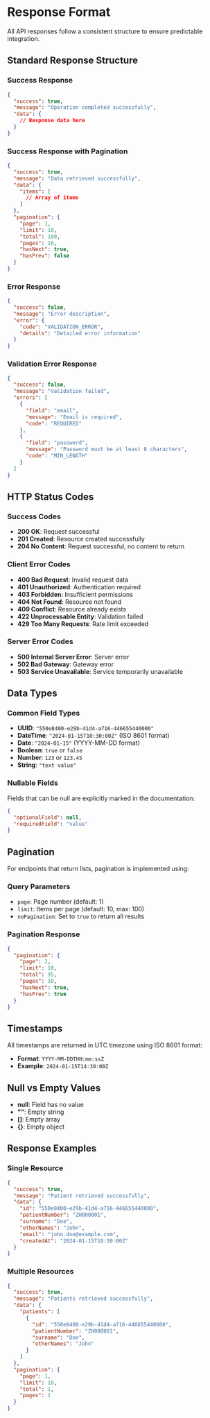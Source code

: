 # Response Format

All API responses follow a consistent structure to ensure predictable integration.

## Standard Response Structure

### Success Response
```json
{
  "success": true,
  "message": "Operation completed successfully",
  "data": {
    // Response data here
  }
}
```

### Success Response with Pagination
```json
{
  "success": true,
  "message": "Data retrieved successfully",
  "data": {
    "items": [
      // Array of items
    ]
  },
  "pagination": {
    "page": 1,
    "limit": 10,
    "total": 100,
    "pages": 10,
    "hasNext": true,
    "hasPrev": false
  }
}
```

### Error Response
```json
{
  "success": false,
  "message": "Error description",
  "error": {
    "code": "VALIDATION_ERROR",
    "details": "Detailed error information"
  }
}
```

### Validation Error Response
```json
{
  "success": false,
  "message": "Validation failed",
  "errors": [
    {
      "field": "email",
      "message": "Email is required",
      "code": "REQUIRED"
    },
    {
      "field": "password",
      "message": "Password must be at least 8 characters",
      "code": "MIN_LENGTH"
    }
  ]
}
```

## HTTP Status Codes

### Success Codes
- **200 OK**: Request successful
- **201 Created**: Resource created successfully
- **204 No Content**: Request successful, no content to return

### Client Error Codes
- **400 Bad Request**: Invalid request data
- **401 Unauthorized**: Authentication required
- **403 Forbidden**: Insufficient permissions
- **404 Not Found**: Resource not found
- **409 Conflict**: Resource already exists
- **422 Unprocessable Entity**: Validation failed
- **429 Too Many Requests**: Rate limit exceeded

### Server Error Codes
- **500 Internal Server Error**: Server error
- **502 Bad Gateway**: Gateway error
- **503 Service Unavailable**: Service temporarily unavailable

## Data Types

### Common Field Types
- **UUID**: `"550e8400-e29b-41d4-a716-446655440000"`
- **DateTime**: `"2024-01-15T10:30:00Z"` (ISO 8601 format)
- **Date**: `"2024-01-15"` (YYYY-MM-DD format)
- **Boolean**: `true` or `false`
- **Number**: `123` or `123.45`
- **String**: `"text value"`

### Nullable Fields
Fields that can be null are explicitly marked in the documentation:
```json
{
  "optionalField": null,
  "requiredField": "value"
}
```

## Pagination

For endpoints that return lists, pagination is implemented using:

### Query Parameters
- `page`: Page number (default: 1)
- `limit`: Items per page (default: 10, max: 100)
- `noPagination`: Set to `true` to return all results

### Pagination Response
```json
{
  "pagination": {
    "page": 2,
    "limit": 10,
    "total": 95,
    "pages": 10,
    "hasNext": true,
    "hasPrev": true
  }
}
```

## Timestamps

All timestamps are returned in UTC timezone using ISO 8601 format:
- **Format**: `YYYY-MM-DDTHH:mm:ssZ`
- **Example**: `2024-01-15T14:30:00Z`

## Null vs Empty Values

- **null**: Field has no value
- **""**: Empty string
- **[]**: Empty array
- **{}**: Empty object

## Response Examples

### Single Resource
```json
{
  "success": true,
  "message": "Patient retrieved successfully",
  "data": {
    "id": "550e8400-e29b-41d4-a716-446655440000",
    "patientNumber": "ZH000001",
    "surname": "Doe",
    "otherNames": "John",
    "email": "john.doe@example.com",
    "createdAt": "2024-01-15T10:30:00Z"
  }
}
```

### Multiple Resources
```json
{
  "success": true,
  "message": "Patients retrieved successfully",
  "data": {
    "patients": [
      {
        "id": "550e8400-e29b-41d4-a716-446655440000",
        "patientNumber": "ZH000001",
        "surname": "Doe",
        "otherNames": "John"
      }
    ]
  },
  "pagination": {
    "page": 1,
    "limit": 10,
    "total": 1,
    "pages": 1
  }
}
```